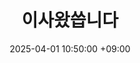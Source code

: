 ---
title: 이사왔씁니다
date: 2025-04-01 10:50:00 +09:00
categories: [연구 일지, Ubuntu 22.04 + ROS 2]
tags:
  [
    ROS2,
    Ubuntu
  ]
---
